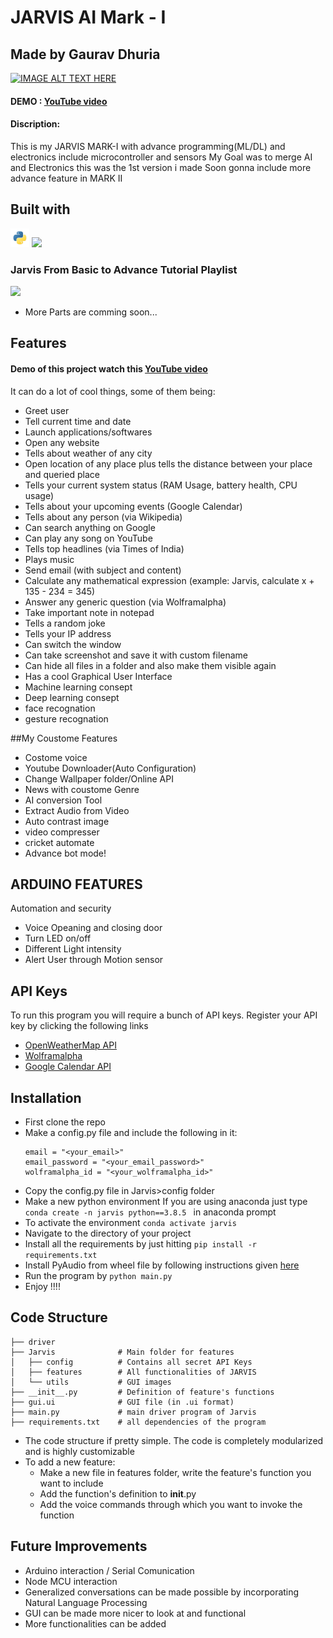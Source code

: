 # JARVIS AI Mark - I
## Made by Gaurav Dhuria
[![IMAGE ALT TEXT HERE](https://1.bp.blogspot.com/-8-xgpYC8xQA/YM_83Y1ABZI/AAAAAAAAKow/IJhB-C8CuyAfUuN2E3jWrm6rGG1DSdxpQCLcBGAsYHQ/w660-h371/DEMO%2B%25281%2529.png)](https://youtu.be/Z5rdSA0lvNo)

####  DEMO :  [YouTube video](https://youtu.be/Z5rdSA0lvNo)

#### Discription: 
This is my JARVIS MARK-I with advance programming(ML/DL) and electronics include microcontroller and sensors My Goal was to merge AI and Electronics this was the 1st version i made Soon gonna include more advance feature in MARK II


## Built with
<code><img height="30" src="https://raw.githubusercontent.com/github/explore/80688e429a7d4ef2fca1e82350fe8e3517d3494d/topics/python/python.png"></code>
<code><img height="30" src="https://encrypted-tbn0.gstatic.com/images?q=tbn:ANd9GcT9bM86XXVaQme9wLJRFNk1IKtvoLEfnq22NZeP0CgHMiZc10F2ULJVoq8Ws6mlO0qpsvA&usqp=CAU"></code>
### Jarvis From Basic to Advance Tutorial Playlist
[<code><img height="30" src="https://encrypted-tbn0.gstatic.com/images?q=tbn:ANd9GcQzpsmxvq_XejJnCQcxhpr8Ph-78nhYNfbf_HfUq9ny_IyrqLi169a9sAv6I32UdyWFAB8&usqp=CAU"></code>](https://www.youtube.com/c/Codesempai-Gaurav-Dhuria/playlists)
- More Parts are comming soon...
## Features

#### Demo of this project watch this [YouTube video](https://youtu.be/Z5rdSA0lvNo)

It can do a lot of cool things, some of them being:

- Greet user
- Tell current time and date
- Launch applications/softwares 
- Open any website
- Tells about weather of any city
- Open location of any place plus tells the distance between your place and queried place
- Tells your current system status (RAM Usage, battery health, CPU usage)
- Tells about your upcoming events (Google Calendar)
- Tells about any person (via Wikipedia)
- Can search anything on Google 
- Can play any song on YouTube
- Tells top headlines (via Times of India)
- Plays music
- Send email (with subject and content)
- Calculate any mathematical expression (example: Jarvis, calculate x + 135 - 234 = 345)
- Answer any generic question (via Wolframalpha)
- Take important note in notepad
- Tells a random joke
- Tells your IP address
- Can switch the window
- Can take screenshot and save it with custom filename
- Can hide all files in a folder and also make them visible again
- Has a cool Graphical User Interface
- Machine learning consept
- Deep learning consept
- face recognation
- gesture recognation

##My Coustome Features
- Costome voice
- Youtube Downloader(Auto Configuration)
- Change Wallpaper folder/Online API
- News with coustome Genre
- AI conversion Tool
- Extract Audio from Video
- Auto contrast image
- video compresser
- cricket automate
- Advance bot mode!













## ARDUINO FEATURES 
Automation and security
- Voice Opeaning and closing door 
- Turn LED on/off
- Different Light intensity
- Alert User through Motion sensor

## API Keys
To run this program you will require a bunch of API keys. Register your API key by clicking the following links

- [OpenWeatherMap API](https://openweathermap.org/api)
- [Wolframalpha](https://www.wolframalpha.com/)
- [Google Calendar API](https://developers.google.com/calendar/auth)
  
## Installation

- First clone the repo
- Make a config.py file and include the following in it:
    ```weather_api_key = "<your_api_key>"
    email = "<your_email>"
    email_password = "<your_email_password>"
    wolframalpha_id = "<your_wolframalpha_id>"
- Copy the config.py file in Jarvis>config folder
- Make a new python environment
    If you are using anaconda just type ```conda create -n jarvis python==3.8.5 ``` in anaconda prompt
- To activate the environment ``` conda activate jarvis ```
- Navigate to the directory of your project
- Install all the requirements by just hitting ``` pip install -r requirements.txt ```
- Install PyAudio from wheel file by following instructions given [here](https://stackoverflow.com/a/55630212)
- Run the program by ``` python main.py ```
- Enjoy !!!!

## Code Structure


    ├── driver
    ├── Jarvis              # Main folder for features 
    │   ├── config          # Contains all secret API Keys
    │   ├── features        # All functionalities of JARVIS 
    │   └── utils           # GUI images
    ├── __init__.py         # Definition of feature's functions
    ├── gui.ui              # GUI file (in .ui format)
    ├── main.py             # main driver program of Jarvis
    ├── requirements.txt    # all dependencies of the program

- The code structure if pretty simple. The code is completely modularized and is highly customizable
- To add a new feature:
  -  Make a new file in features folder, write the feature's function you want to include
  - Add the function's definition to __init__.py
  - Add the voice commands through which you want to invoke the function


## Future Improvements
- Arduino interaction / Serial Comunication
- Node MCU interaction
- Generalized conversations can be made possible by incorporating Natural Language Processing
- GUI can be made more nicer to look at and functional
- More functionalities can be added
